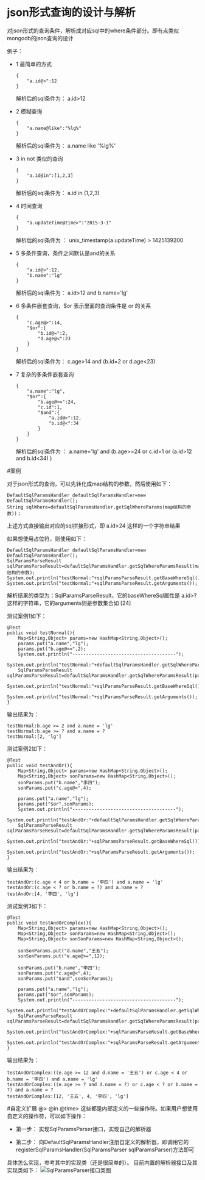 #	json形式查询的设计与解析

对json形式的查询条件，解析成对应sql中的where条件部分。即有点类似mongodb的json查询的设计

例子：

-	1	最简单的方式
	
		{
			"a.id@>":12
		}

	解析后的sql条件为： a.id>12

-	2	模糊查询

		{
			"a.name@like":"%lg%"
		}

	解析后的sql条件为： a.name like '%lg%'

-	3	in not 类似的查询

		{
			"a.id@in":[1,2,3]
		}

	解析后的sql条件为： a.id in (1,2,3)

-	4	时间查询

		{
			"a.updateTime@time>":"2015-3-1"
		}

	解析后的sql条件为 ： unix_timestamp(a.updateTime) > 1425139200

-	5	多条件查询，条件之间默认是and的关系

		{
			"a.id@>":12,
			"b.name":"lg"
		}

	解析后的sql条件为： a.id>12 and b.name='lg'

-	6	多条件嵌套查询，$or 表示里面的查询条件是 or 的关系

		{
			"c.age@>":14,
			"$or":{
				"b.id@=":2,
				"d.age@<":23
			}
		}

	解析后的sql条件为： c.age>14 and (b.id=2 or d.age<23)

-	7	复杂的多条件嵌套查询

		{
			"a.name":"lg",
			"$or":{
				"b.age@>=":24,
				"c.id":1,
				"$and":{
					"a.id@>":12,
					"b.id@<":34
				}
			}
		}

	解析后的sql条件为 ： a.name='lg' and (b.age>=24 or c.id=1 or (a.id>12 and b.id<34) )

#案例

对于json形式的查询，可以先转化成map结构的参数，然后使用如下：

	DefaultSqlParamsHandler defaultSqlParamsHandler=new DefaultSqlParamsHandler();
	String sqlWhere=defaultSqlParamsHandler.getSqlWhereParams(map结构的参数))；

上述方式直接输出对应的sql拼接形式，即 a.id>24 这样的一个字符串结果

如果想使用占位符，则使用如下：

	DefaultSqlParamsHandler defaultSqlParamsHandler=new DefaultSqlParamsHandler();
	SqlParamsParseResult sqlParamsParseResult=defaultSqlParamsHandler.getSqlWhereParamsResult(map结构的参数);
	System.out.println("testNormal:"+sqlParamsParseResult.getBaseWhereSql());
	System.out.println("testNormal:"+sqlParamsParseResult.getArguments());

解析结果的类型为：SqlParamsParseResult，它的baseWhereSql属性是 a.id>? 这样的字符串，它的arguments则是参数集合如 [24]

测试案例1如下：	

	@Test
	public void testNormal(){
		Map<String,Object> params=new HashMap<String,Object>();
		params.put("a.name","lg");
		params.put("b.age@>=",2);
		System.out.println("--------------------------------------");
		System.out.println("testNormal:"+defaultSqlParamsHandler.getSqlWhereParams(params));
		SqlParamsParseResult sqlParamsParseResult=defaultSqlParamsHandler.getSqlWhereParamsResult(params);
		System.out.println("testNormal:"+sqlParamsParseResult.getBaseWhereSql());
		System.out.println("testNormal:"+sqlParamsParseResult.getArguments());
	}

输出结果为：

	testNormal:b.age >= 2 and a.name = 'lg'
	testNormal:b.age >= ? and a.name = ?
	testNormal:[2, 'lg']
	
测试案例2如下：

	@Test
	public void testAndOr(){
		Map<String,Object> params=new HashMap<String,Object>();
		Map<String,Object> sonParams=new HashMap<String,Object>();
		sonParams.put("b.name","李四");
		sonParams.put("c.age@<",4);
		
		params.put("a.name","lg");
		params.put("$or",sonParams);
		System.out.println("--------------------------------------");
		System.out.println("testAndOr:"+defaultSqlParamsHandler.getSqlWhereParams(params));
		SqlParamsParseResult sqlParamsParseResult=defaultSqlParamsHandler.getSqlWhereParamsResult(params);
		System.out.println("testAndOr:"+sqlParamsParseResult.getBaseWhereSql());
		System.out.println("testAndOr:"+sqlParamsParseResult.getArguments());
	}


输出结果为：

	testAndOr:(c.age < 4 or b.name = '李四') and a.name = 'lg'
	testAndOr:(c.age < ? or b.name = ?) and a.name = ?
	testAndOr:[4, '李四', 'lg']
	
测试案例3如下：

	@Test
	public void testAndOrComplex(){
		Map<String,Object> params=new HashMap<String,Object>();
		Map<String,Object> sonParams=new HashMap<String,Object>();
		Map<String,Object> sonSonParams=new HashMap<String,Object>();
		
		sonSonParams.put("d.name","王五");
		sonSonParams.put("e.age@>=",12);
		
		sonParams.put("b.name","李四");
		sonParams.put("c.age@<",4);
		sonParams.put("$and",sonSonParams);
		
		params.put("a.name","lg");
		params.put("$or",sonParams);
		System.out.println("--------------------------------------");
		System.out.println("testAndOrComplex:"+defaultSqlParamsHandler.getSqlWhereParams(params));
		SqlParamsParseResult sqlParamsParseResult=defaultSqlParamsHandler.getSqlWhereParamsResult(params);
		System.out.println("testAndOrComplex:"+sqlParamsParseResult.getBaseWhereSql());
		System.out.println("testAndOrComplex:"+sqlParamsParseResult.getArguments());
	}

输出结果为：

	testAndOrComplex:((e.age >= 12 and d.name = '王五') or c.age < 4 or b.name = '李四') and a.name = 'lg'
	testAndOrComplex:((e.age >= ? and d.name = ?) or c.age < ? or b.name = ?) and a.name = ?
	testAndOrComplex:[12, '王五', 4, '李四', 'lg']


#自定义扩展
@> @in @time> 这些都是内部定义的一些操作符。如果用户想使用自定义的操作符，可以如下操作：

-	第一步： 实现SqlParamsParser接口，实现自己的解析器

-	第二步： 向DefaultSqlParamsHandler注册自定义的解析器，即调用它的registerSqlParamsHandler(SqlParamsParser sqlParamsParser)方法即可

具体怎么实现，参考其中的实现类（还是很简单的）。
目前内置的解析器接口及其实现类如下：
![SqlParamsParser接口类图][1]

 [1]: http://static.oschina.net/uploads/space/2015/0329/231450_TL3t_2287728.png
